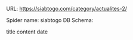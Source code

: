 URL: https://siabtogo.com/category/actualites-2/

Spider name: siabtogo
DB Schema:

title
content
date